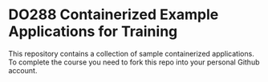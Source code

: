 # DO288 Containerized Example Applications for Training

This repository contains a collection of sample containerized applications.  To complete the course you need to fork this repo into your personal Github account.
